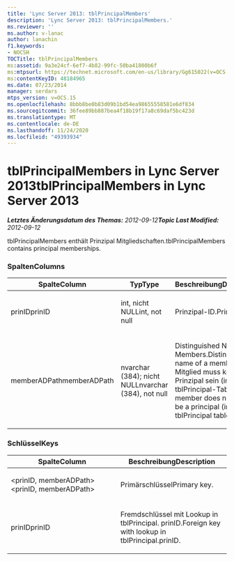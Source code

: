 ```yaml
---
title: 'Lync Server 2013: tblPrincipalMembers'
description: 'Lync Server 2013: tblPrincipalMembers.'
ms.reviewer: ''
ms.author: v-lanac
author: lanachin
f1.keywords:
- NOCSH
TOCTitle: tblPrincipalMembers
ms:assetid: 9a3e24cf-6ef7-4b82-99fc-50ba41800b6f
ms:mtpsurl: https://technet.microsoft.com/en-us/library/Gg615022(v=OCS.15)
ms:contentKeyID: 48184965
ms.date: 07/23/2014
manager: serdars
mtps_version: v=OCS.15
ms.openlocfilehash: 8bbb8be0b83d09b1bd54ea98655558581e6df834
ms.sourcegitcommit: 36fee89bb887bea4f18b19f17a8c69daf5bc423d
ms.translationtype: MT
ms.contentlocale: de-DE
ms.lasthandoff: 11/24/2020
ms.locfileid: "49393934"
---
```

# <a name="tblprincipalmembers-in-lync-server-2013"></a><span data-ttu-id="88169-103">tblPrincipalMembers in Lync Server 2013</span><span class="sxs-lookup"><span data-stu-id="88169-103">tblPrincipalMembers in Lync Server 2013</span></span>

<div data-xmlns="http://www.w3.org/1999/xhtml">

<div class="topic" data-xmlns="http://www.w3.org/1999/xhtml" data-msxsl="urn:schemas-microsoft-com:xslt" data-cs="https://msdn.microsoft.com/">

<div data-asp="https://msdn2.microsoft.com/asp">



</div>

<div id="mainSection">

<div id="mainBody"><span data-ttu-id="88169-104">

<span> </span></span><span class="sxs-lookup"><span data-stu-id="88169-104">

<span> </span></span></span>

<span data-ttu-id="88169-105">_**Letztes Änderungsdatum des Themas:** 2012-09-12_</span><span class="sxs-lookup"><span data-stu-id="88169-105">_**Topic Last Modified:** 2012-09-12_</span></span>

<span data-ttu-id="88169-106">tblPrincipalMembers enthält Prinzipal Mitgliedschaften.</span><span class="sxs-lookup"><span data-stu-id="88169-106">tblPrincipalMembers contains principal memberships.</span></span>

### <a name="columns"></a><span data-ttu-id="88169-107">Spalten</span><span class="sxs-lookup"><span data-stu-id="88169-107">Columns</span></span>

<table>
<colgroup>
<col style="width: 33%" />
<col style="width: 33%" />
<col style="width: 33%" />
</colgroup>
<thead>
<tr class="header">
<th><span data-ttu-id="88169-108">Spalte</span><span class="sxs-lookup"><span data-stu-id="88169-108">Column</span></span></th>
<th><span data-ttu-id="88169-109">Typ</span><span class="sxs-lookup"><span data-stu-id="88169-109">Type</span></span></th>
<th><span data-ttu-id="88169-110">Beschreibung</span><span class="sxs-lookup"><span data-stu-id="88169-110">Description</span></span></th>
</tr>
</thead>
<tbody>
<tr class="odd">
<td><p><span data-ttu-id="88169-111">prinID</span><span class="sxs-lookup"><span data-stu-id="88169-111">prinID</span></span></p></td>
<td><p><span data-ttu-id="88169-112">int, nicht NULL</span><span class="sxs-lookup"><span data-stu-id="88169-112">int, not null</span></span></p></td>
<td><p><span data-ttu-id="88169-113">Prinzipal-ID.</span><span class="sxs-lookup"><span data-stu-id="88169-113">Principal ID.</span></span></p></td>
</tr>
<tr class="even">
<td><p><span data-ttu-id="88169-114">memberADPath</span><span class="sxs-lookup"><span data-stu-id="88169-114">memberADPath</span></span></p></td>
<td><p><span data-ttu-id="88169-115">nvarchar (384); nicht NULL</span><span class="sxs-lookup"><span data-stu-id="88169-115">nvarchar (384), not null</span></span></p></td>
<td><p><span data-ttu-id="88169-116">Distinguished Name eines Members.</span><span class="sxs-lookup"><span data-stu-id="88169-116">Distinguished name of a member.</span></span> <span data-ttu-id="88169-117">Ein Mitglied muss kein Prinzipal sein (in der tblPrincipal-Tabelle).</span><span class="sxs-lookup"><span data-stu-id="88169-117">A member does not have to be a principal (in tblPrincipal table).</span></span></p></td>
</tr>
</tbody>
</table>


### <a name="keys"></a><span data-ttu-id="88169-118">Schlüssel</span><span class="sxs-lookup"><span data-stu-id="88169-118">Keys</span></span>

<table>
<colgroup>
<col style="width: 50%" />
<col style="width: 50%" />
</colgroup>
<thead>
<tr class="header">
<th><span data-ttu-id="88169-119">Spalte</span><span class="sxs-lookup"><span data-stu-id="88169-119">Column</span></span></th>
<th><span data-ttu-id="88169-120">Beschreibung</span><span class="sxs-lookup"><span data-stu-id="88169-120">Description</span></span></th>
</tr>
</thead>
<tbody>
<tr class="odd">
<td><p><span data-ttu-id="88169-121">&lt;prinID, memberADPath&gt;</span><span class="sxs-lookup"><span data-stu-id="88169-121">&lt;prinID, memberADPath&gt;</span></span></p></td>
<td><p><span data-ttu-id="88169-122">Primärschlüssel</span><span class="sxs-lookup"><span data-stu-id="88169-122">Primary key.</span></span></p></td>
</tr>
<tr class="even">
<td><p><span data-ttu-id="88169-123">prinID</span><span class="sxs-lookup"><span data-stu-id="88169-123">prinID</span></span></p></td>
<td><p><span data-ttu-id="88169-124">Fremdschlüssel mit Lookup in tblPrincipal. prinID.</span><span class="sxs-lookup"><span data-stu-id="88169-124">Foreign key with lookup in tblPrincipal.prinID.</span></span></p></td>
</tr>
</tbody>
</table><span data-ttu-id="88169-125">


</div>

<span> </span>

</div>

</div>

</span><span class="sxs-lookup"><span data-stu-id="88169-125">


</div>

<span> </span>

</div>

</div>

</span></span></div>

